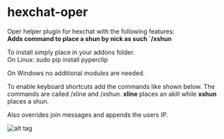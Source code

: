 # hexchat-oper
Oper helper plugin for hexchat with the following features:  
<b> Adds command to place a shun by nick as such `/xshun <nick> </b>






To install simply place in your addons folder.  
On Linux: sudo pip install pyperclip  
        
On Windows no additional modules are needed.    

To enable keyboard shortcuts add the commands like shown below. 
The commands are called /xline and /xshun. <b>xline</b> places an akill while <b>xshun</b> places a shun. 

Also overrides join messages and appends the users IP.

![alt tag](http://i.imgur.com/fSf9zyJ.png)
